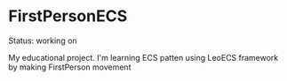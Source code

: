# FirstPersonECS

Status: working on

My educational project. I'm learning ECS patten using LeoECS framework by making FirstPerson movement
